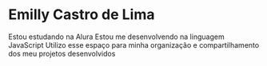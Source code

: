# Emilly Castro de Lima

Estou estudando na Alura
Estou me desenvolvendo na linguagem JavaScript
Utilizo esse espaço para minha organização e compartilhamento dos meu projetos desenvolvidos

